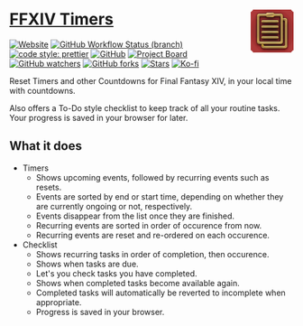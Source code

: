 # [FFXIV Timers <img src="public/apple-touch-icon.png" alt="" align="right">](https://ffxiv-timers.kokke.eu/)

[![Website](https://img.shields.io/website?style=for-the-badge&url=https%3A%2F%2Fffxiv-timers.kokke.eu)](https://ffxiv-timers.kokke.eu/)
[![GitHub Workflow Status (branch)](https://img.shields.io/github/workflow/status/costasak/ffxiv-timers/Node.js%20CI/main?style=for-the-badge&logo=nodedotjs)](https://github.com/CostasAK/ffxiv-timers/actions/workflows/node.js.yml)
[![code style: prettier](https://img.shields.io/badge/code_style-prettier-ff69b4.svg?style=for-the-badge)](https://github.com/prettier/prettier)
[![GitHub](https://img.shields.io/github/license/costasak/ffxiv-timers?style=for-the-badge)](https://github.com/CostasAK/ffxiv-timers/blob/main/LICENSE)
[![Project Board](https://img.shields.io/badge/project-board-316DCA?style=for-the-badge&logo=github)](https://github.com/CostasAK/ffxiv-timers/projects/2)
[![GitHub watchers](https://img.shields.io/github/watchers/costasak/ffxiv-timers?style=for-the-badge&logo=github)](https://github.com/CostasAK/ffxiv-timers)
[![GitHub forks](https://img.shields.io/github/forks/costasak/ffxiv-timers?style=for-the-badge&logo=github)](https://github.com/CostasAK/ffxiv-timers/network/members)
[![Stars](https://img.shields.io/github/stars/costasak/ffxiv-timers?style=for-the-badge&logo=github)](https://github.com/CostasAK/ffxiv-timers)
[![Ko-fi](https://img.shields.io/badge/support_me_on_ko--fi-F16061?style=for-the-badge&logo=kofi&logoColor=f5f5f5)](https://ko-fi.com/CostasAK)

Reset Timers and other Countdowns for Final Fantasy XIV, in your local time with countdowns.

Also offers a To-Do style checklist to keep track of all your routine tasks. Your progress is saved in your browser for later.

## What it does

- Timers
  - Shows upcoming events, followed by recurring events such as resets.
  - Events are sorted by end or start time, depending on whether they are currently ongoing or not, respectively.
  - Events disappear from the list once they are finished.
  - Recurring events are sorted in order of occurence from now.
  - Recurring events are reset and re-ordered on each occurence.
- Checklist
  - Shows recurring tasks in order of completion, then occurence.
  - Shows when tasks are due.
  - Let's you check tasks you have completed.
  - Shows when completed tasks become available again.
  - Completed tasks will automatically be reverted to incomplete when appropriate.
  - Progress is saved in your browser.
